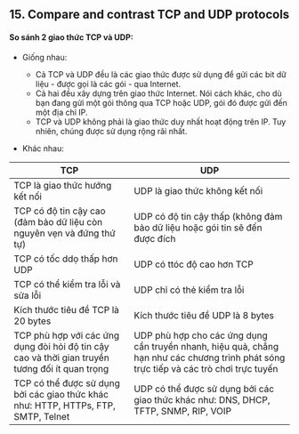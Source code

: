 ﻿## 15. Compare and contrast TCP and UDP protocols

#### So sánh 2 giao thức TCP và UDP:

- Giống nhau:
	- Cả TCP và UDP đều là các giao thức được sử dụng để gửi các bit dữ liệu - được gọi là các gói - qua Internet.
	- Cả hai đều xây dựng trên giao thức Internet. Nói cách khác, cho dù bạn đang gửi một gói thông qua TCP hoặc UDP, gói đó được gửi đến một địa chỉ IP.
	- TCP và UDP không phải là giao thức duy nhất hoạt động trên IP. Tuy nhiên, chúng được sử dụng rộng rãi nhất.

- Khác nhau:

| TCP | UDP |
| --- | --- |
| TCP là giao thức hướng kết nối | UDP là giao thức không kết nối |
| TCP có độ tin cậy cao (đảm bảo dữ liệu còn nguyên vẹn và đứng thứ tự) | UDP có độ tin cậy thấp (không đảm bảo dữ liệu hoặc gói tin sẽ đến được đích |
| TCP có tốc ddọ thấp hơn UDP | UDP có ttóc độ cao hơn TCP |
| TCP có thể kiểm tra lỗi và sửa lỗi | UDP chỉ có thẻ kiểm tra lỗi |
| Kích thước tiêu đề TCP là 20 bytes | Kích thước tiêu đề UDP là 8 bytes |
| TCP phù hợp với các ứng dụng đòi hỏi độ tin cậy cao và thời gian truyền tương đối ít quan trọng | UDP phù hợp cho các ứng dụng cần truyền nhanh, hiệu quả, chẳng hạn như  các chương trình phát sóng trực tiếp và các trò chơi trực tuyến |
| TCP có thể được sử dụng bởi các giao thức khác như: HTTP, HTTPs, FTP, SMTP, Telnet | UDP có thể được sử dụng bởi các giao thức khác như: DNS, DHCP, TFTP, SNMP, RIP, VOIP |